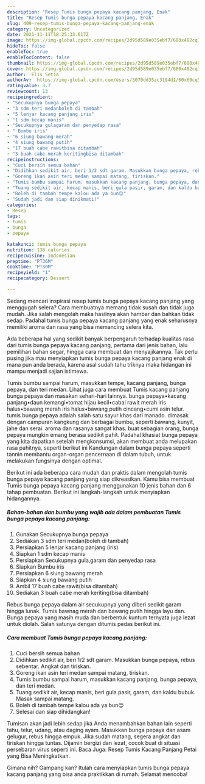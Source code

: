 ```yaml
---
description: "Resep Tumis bunga pepaya kacang panjang, Enak"
title: "Resep Tumis bunga pepaya kacang panjang, Enak"
slug: 409-resep-tumis-bunga-pepaya-kacang-panjang-enak
category: Uncategorized
date: 2021-11-11T18:25:33.617Z
image: https://img-global.cpcdn.com/recipes/2d95d589e035ebf7/680x482cq70/tumis-bunga-pepaya-kacang-panjang-foto-resep-utama.jpg
hideToc: false
enableToc: true
enableTocContent: false
thumbnail: https://img-global.cpcdn.com/recipes/2d95d589e035ebf7/680x482cq70/tumis-bunga-pepaya-kacang-panjang-foto-resep-utama.jpg
cover: https://img-global.cpcdn.com/recipes/2d95d589e035ebf7/680x482cq70/tumis-bunga-pepaya-kacang-panjang-foto-resep-utama.jpg
author:  Elis Setia
authorAv:  https://img-global.cpcdn.com/users/3070dd35ac3194d1/60x60cq50/avatar.jpg
ratingvalue: 3.7
reviewcount: 13
recipeingredient:
- "Secukupnya bunga pepaya"
- "3 sdm teri medanboleh di tambah"
- "5 lenjar kacang panjang iris"
- "1 sdm kecap manis"
- "Secukupnya gulagaram dan penyedap rasa"
- " Bumbu iris"
- "6 siung bawang merah"
- "4 siung bawang putih"
- "17 buah cabe rawitbisa ditambah"
- "3 buah cabe merah keritingbisa ditambah"
recipeinstructions:
- "Cuci bersih semua bahan"
- "Didihkan sedikit air, beri 1/2 sdt garam. Masukkan bunga pepaya, rebus sebentar. Angkat dan tiriskan."
- "Goreng ikan asin teri medan sampai matang, tiriskan."
- "Tumis bumbu sampai harum, masukkan kacang panjang, bunga pepaya, dan teri medan."
- "Tuang sedikit air, kecap manis, beri gula pasir, garam, dan kaldu bubuk. Masak sampai matang."
- "Boleh di tambah tempe kalou ada ya bun😊"
- "Sudah jadi dan siap dinikmati!"
categories:
- Resep
tags:
- tumis
- bunga
- pepaya

katakunci: tumis bunga pepaya 
nutrition: 138 calories
recipecuisine: Indonesian
preptime: "PT36M"
cooktime: "PT30M"
recipeyield: "1"
recipecategory: Dessert

---
```



Sedang mencari inspirasi resep tumis bunga pepaya kacang panjang yang menggugah selera? Cara membuatnya memang tidak susah dan tidak juga mudah. Jika salah mengolah maka hasilnya akan hambar dan bahkan tidak sedap. Padahal tumis bunga pepaya kacang panjang yang enak seharusnya memiliki aroma dan rasa yang bisa memancing selera kita.


Ada beberapa hal yang sedikit banyak berpengaruh terhadap kualitas rasa dari tumis bunga pepaya kacang panjang, pertama dari jenis bahan, lalu pemilihan bahan segar, hingga cara membuat dan menyajikannya. Tak perlu pusing jika mau menyiapkan tumis bunga pepaya kacang panjang enak di mana pun anda berada, karena asal sudah tahu triknya maka hidangan ini mampu menjadi sajian istimewa.

Tumis bumbu sampai harum, masukkan tempe, kacang panjang, bunga pepaya, dan teri medan. Lihat juga cara membuat Tumis kacang panjang bunga pepaya dan masakan sehari-hari lainnya. bunga pepaya•kacang panjang•daun kemangi•tomat hijau kecil•cabai rawit merah iris halus•bawang merah iris halus•bawang putih cincang•cumi asin telur. tumis bunga pepaya adalah salah satu sayur khas dari manado. dimasak dengan campuran kangkung dan berbagai bumbu, seperti bawang, kunyit, jahe dan serai. aroma dan rasanya sangat khas. buat sebagian orang, bunga pepaya mungkin emang berasa sedikit pahit. Padahal khasiat bunga pepaya yang kita dapatkan setelah mengkonsumsi, akan membuat anda melupakan rasa pahitnya, seperti berikut ini Kandungan dalam bunga pepaya seperti tannin membantu organ-organ pencernaan di dalam tubuh, untuk melakukan fungsinya dengan optimal.


Berikut ini ada beberapa cara mudah dan praktis dalam mengolah tumis bunga pepaya kacang panjang yang siap dikreasikan. Kamu bisa membuat Tumis bunga pepaya kacang panjang menggunakan 10 jenis bahan dan 6 tahap pembuatan. Berikut ini langkah-langkah untuk menyiapkan hidangannya.

<!--inarticleads1-->

##### Bahan-bahan dan bumbu yang wajib ada dalam pembuatan Tumis bunga pepaya kacang panjang:

1. Gunakan Secukupnya bunga pepaya
1. Sediakan 3 sdm teri medan(boleh di tambah)
1. Persiapkan 5 lenjar kacang panjang (iris)
1. Siapkan 1 sdm kecap manis
1. Persiapkan Secukupnya gula,garam dan penyedap rasa
1. Siapkan  Bumbu iris
1. Persiapkan 6 siung bawang merah
1. Siapkan 4 siung bawang putih
1. Ambil 17 buah cabe rawit(bisa ditambah)
1. Sediakan 3 buah cabe merah keriting(bisa ditambah)


Rebus bunga pepaya dalam air secukupnya yang diberi sedikit garam hingga lunak. Tumis bawnag merah dan bawang putih hingga layu dan. Bunga pepaya yang masih muda dan berbentuk kuntum ternyata juga lezat untuk diolah. Salah satunya dengan ditumis pedas berikut ini. 

<!--inarticleads2-->

##### Cara membuat Tumis bunga pepaya kacang panjang:

1. Cuci bersih semua bahan
1. Didihkan sedikit air, beri 1/2 sdt garam. Masukkan bunga pepaya, rebus sebentar. Angkat dan tiriskan.
1. Goreng ikan asin teri medan sampai matang, tiriskan.
1. Tumis bumbu sampai harum, masukkan kacang panjang, bunga pepaya, dan teri medan.
1. Tuang sedikit air, kecap manis, beri gula pasir, garam, dan kaldu bubuk. Masak sampai matang.
1. Boleh di tambah tempe kalou ada ya bun😊
1. Selesai dan siap dihidangkan!

Tumisan akan jadi lebih sedap jika Anda menambahkan bahan lain seperti tahu, telur, udang, atau daging ayam. Masukkan bunga pepaya dan asam gelugur, rebus hingga empuk. Jika sudah matang, segera angkat dan tiriskan hingga tuntas. Dijamin bergizi dan lezat, cocok buat di situasi persebaran virus seperti ini. Baca Juga: Resep Tumis Kacang Panjang Petai yang Bisa Meningkatkan. 

Gimana nih? Gampang kan? Itulah cara menyiapkan tumis bunga pepaya kacang panjang yang bisa anda praktikkan di rumah. Selamat mencoba!
